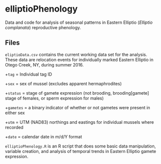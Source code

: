 # elliptioPhenology

Data and code for analysis of seasonal patterns in Eastern Elliptio (*Elliptio complanata*) reproductive phenology.

## Files

`eliptioData.csv` contains the current working data set for the analysis. These data are relocation events for individually marked Eastern Elliptio in Otego Creek, NY, during summer 2016.

  +`tag`  = Individual tag ID
  
  +`sex`  = sex of mussel (excludes apparent hermaphrodites)
  
  +`status` = stage of gamete expression (not brooding, brooding[gamete] stage of females, or sperm expression for males)
  
  +`gametes`  = a binary indicator of whether or not gametes were present in either sex
  
  +`utm`  = UTM (NAD83) northings and eastings for individual mussels where recorded
  
  +`date` = calendar date in m/d/Y format

`elliptioPhenology.R` is an R script that does some basic data manipulation, variable creation, and analysis of temporal trends in Eastern Elliptio gamete expression.
